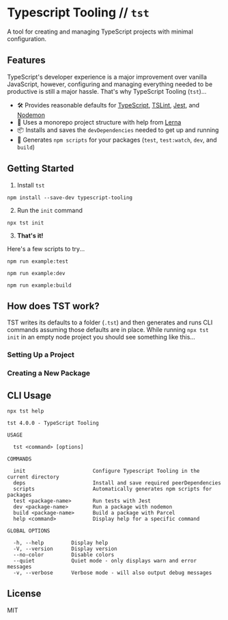 # Typescript Tooling // `tst`

A tool for creating and managing TypeScript projects with minimal configuration.

## Features

TypeScript's developer experience is a major improvement over vanilla
JavaScript, however, configuring and managing everything needed to be productive
is still a major hassle. That's why TypeScript Tooling (`tst`)...

- 🛠️ Provides reasonable defaults for [TypeScript](https://github.com/Microsoft/TypeScript), [TSLint](https://github.com/palantir/tslint), [Jest](https://github.com/facebook/jest), and [Nodemon](https://github.com/remy/nodemon)
- 🐉 Uses a monorepo project structure with help from [Lerna](https://github.com/lerna/lerna)
- 📦 Installs and saves the `devDependencies` needed to get up and running
- 📝 Generates `npm scripts` for your packages (`test`, `test:watch`, `dev`, and `build`)

## Getting Started

1. Install `tst`

```
npm install --save-dev typescript-tooling
```

2. Run the `init` command

```
npx tst init
```

3. **That's it!**

Here's a few scripts to try...

```
npm run example:test
```

```
npm run example:dev
```

```
npm run example:build
```

## How does TST work?

TST writes its defaults to a folder (`.tst`) and then generates and runs CLI
commands assuming those defaults are in place. While running `npx tst init` in
an empty node project you should see something like this...

### Setting Up a Project

### Creating a New Package

## CLI Usage

```
npx tst help
```

```
tst 4.0.0 - TypeScript Tooling

USAGE

  tst <command> [options]

COMMANDS

  init                      Configure Typescript Tooling in the current directory
  deps                      Install and save required peerDependencies
  scripts                   Automatically generates npm scripts for packages
  test <package-name>       Run tests with Jest
  dev <package-name>        Run a package with nodemon
  build <package-name>      Build a package with Parcel
  help <command>            Display help for a specific command

GLOBAL OPTIONS

  -h, --help         Display help
  -V, --version      Display version
  --no-color         Disable colors
  --quiet            Quiet mode - only displays warn and error messages
  -v, --verbose      Verbose mode - will also output debug messages
```

## License

MIT
